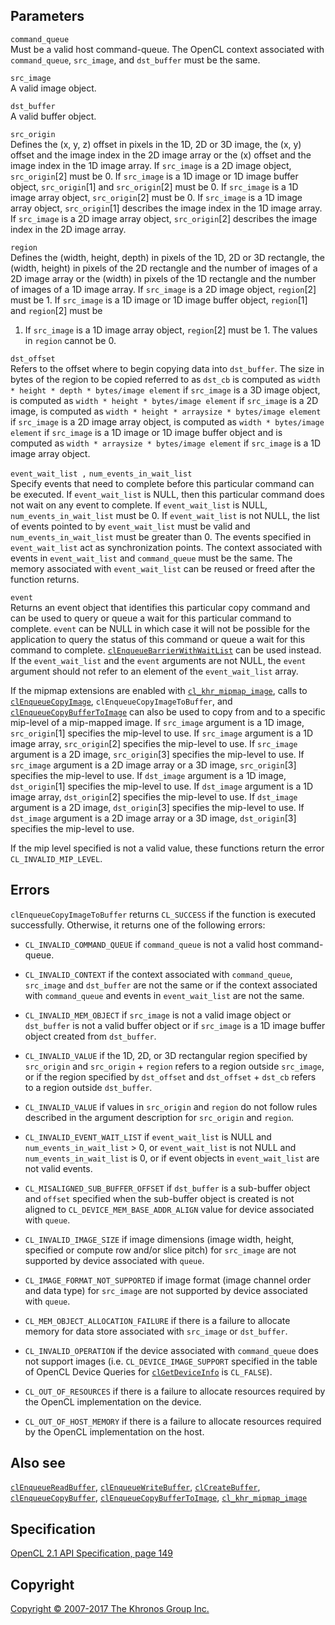 
## Parameters

`command_queue`  
Must be a valid host command-queue. The OpenCL context associated with
`command_queue`, `src_image`, and `dst_buffer` must be the same.

`src_image`  
A valid image object.

`dst_buffer`  
A valid buffer object.

`src_origin`  
Defines the (x, y, z) offset in pixels in the 1D, 2D or 3D image, the
(x, y) offset and the image index in the 2D image array or the (x)
offset and the image index in the 1D image array. If `src_image` is a 2D
image object, `src_origin`\[2\] must be 0. If `src_image` is a 1D image
or 1D image buffer object, `src_origin`\[1\] and `src_origin`\[2\] must
be 0. If `src_image` is a 1D image array object, `src_origin`\[2\] must
be 0. If `src_image` is a 1D image array object, `src_origin`\[1\]
describes the image index in the 1D image array. If `src_image` is a 2D
image array object, `src_origin`\[2\] describes the image index in the
2D image array.

`region`  
Defines the (width, height, depth) in pixels of the 1D, 2D or 3D
rectangle, the (width, height) in pixels of the 2D rectangle and the
number of images of a 2D image array or the (width) in pixels of the 1D
rectangle and the number of images of a 1D image array. If `src_image`
is a 2D image object, `region`\[2\] must be 1. If `src_image` is a 1D
image or 1D image buffer object, `region`\[1\] and `region`\[2\] must be
1. If `src_image` is a 1D image array object, `region`\[2\] must be 1.
The values in `region` cannot be 0.

`dst_offset`  
Refers to the offset where to begin copying data into `dst_buffer`. The
size in bytes of the region to be copied referred to as `dst_cb` is
computed as `width * height * depth * bytes/image element` if
`src_image` is a 3D image object, is computed as
`width * height * bytes/image element` if `src_image` is a 2D image, is
computed as `width * height * arraysize * bytes/image element` if
`src_image` is a 2D image array object, is computed as
`width * bytes/image element` if `src_image` is a 1D image or 1D image
buffer object and is computed as
`width * arraysize * bytes/image element` if `src_image` is a 1D image
array object.

`event_wait_list ,` `num_events_in_wait_list`  
Specify events that need to complete before this particular command can
be executed. If `event_wait_list` is NULL, then this particular command
does not wait on any event to complete. If `event_wait_list` is NULL,
`num_events_in_wait_list` must be 0. If `event_wait_list` is not NULL,
the list of events pointed to by `event_wait_list` must be valid and
`num_events_in_wait_list` must be greater than 0. The events specified
in `event_wait_list` act as synchronization points. The context
associated with events in `event_wait_list` and `command_queue` must be
the same. The memory associated with `event_wait_list` can be reused or
freed after the function returns.

`event`  
Returns an event object that identifies this particular copy command and
can be used to query or queue a wait for this particular command to
complete. `event` can be NULL in which case it will not be possible for
the application to query the status of this command or queue a wait for
this command to complete.
[`clEnqueueBarrierWithWaitList`](clEnqueueBarrierWithWaitList.html) can
be used instead. If the `event_wait_list` and the `event` arguments are
not NULL, the `event` argument should not refer to an element of the
`event_wait_list` array.

If the mipmap extensions are enabled with
[`cl_khr_mipmap_image`](cl_khr_mipmap_image.html), calls to
[`clEnqueueCopyImage`](clEnqueueCopyImage.html),
`clEnqueueCopyImageToBuffer`, and
[`clEnqueueCopyBufferToImage`](clEnqueueCopyBufferToImage.html) can also
be used to copy from and to a specific mip-level of a mip-mapped image.
If `src_image` argument is a 1D image, `src_origin`\[1\] specifies the
mip-level to use. If `src_image` argument is a 1D image array,
`src_origin`\[2\] specifies the mip-level to use. If `src_image`
argument is a 2D image, `src_origin`\[3\] specifies the mip-level to
use. If `src_image` argument is a 2D image array or a 3D image,
`src_origin`\[3\] specifies the mip-level to use. If `dst_image`
argument is a 1D image, `dst_origin`\[1\] specifies the mip-level to
use. If `dst_image` argument is a 1D image array, `dst_origin`\[2\]
specifies the mip-level to use. If `dst_image` argument is a 2D image,
`dst_origin`\[3\] specifies the mip-level to use. If `dst_image`
argument is a 2D image array or a 3D image, `dst_origin`\[3\] specifies
the mip-level to use.

If the mip level specified is not a valid value, these functions return
the error `CL_INVALID_MIP_LEVEL`.

## Errors

`clEnqueueCopyImageToBuffer` returns `CL_SUCCESS` if the function is
executed successfully. Otherwise, it returns one of the following
errors:

-   `CL_INVALID_COMMAND_QUEUE` if `command_queue` is not a valid host
    command-queue.

-   `CL_INVALID_CONTEXT` if the context associated with `command_queue`,
    `src_image` and `dst_buffer` are not the same or if the context
    associated with `command_queue` and events in `event_wait_list` are
    not the same.

-   `CL_INVALID_MEM_OBJECT` if `src_image` is not a valid image object
    or `dst_buffer` is not a valid buffer object or if `src_image` is a
    1D image buffer object created from `dst_buffer`.

-   `CL_INVALID_VALUE` if the 1D, 2D, or 3D rectangular region specified
    by `src_origin` and `src_origin` + `region` refers to a region
    outside `src_image`, or if the region specified by `dst_offset` and
    `dst_offset` + `dst_cb` refers to a region outside `dst_buffer`.

-   `CL_INVALID_VALUE` if values in `src_origin` and `region` do not
    follow rules described in the argument description for `src_origin`
    and `region`.

-   `CL_INVALID_EVENT_WAIT_LIST` if `event_wait_list` is NULL and
    `num_events_in_wait_list` > 0, or `event_wait_list` is not NULL and
    `num_events_in_wait_list` is 0, or if event objects in
    `event_wait_list` are not valid events.

-   `CL_MISALIGNED_SUB_BUFFER_OFFSET` if `dst_buffer` is a sub-buffer
    object and `offset` specified when the sub-buffer object is created
    is not aligned to `CL_DEVICE_MEM_BASE_ADDR_ALIGN` value for device
    associated with `queue`.

-   `CL_INVALID_IMAGE_SIZE` if image dimensions (image width, height,
    specified or compute row and/or slice pitch) for `src_image` are not
    supported by device associated with `queue`.

-   `CL_IMAGE_FORMAT_NOT_SUPPORTED` if image format (image channel order
    and data type) for `src_image` are not supported by device
    associated with `queue`.

-   `CL_MEM_OBJECT_ALLOCATION_FAILURE` if there is a failure to allocate
    memory for data store associated with `src_image` or `dst_buffer`.

-   `CL_INVALID_OPERATION` if the device associated with `command_queue`
    does not support images (i.e. `CL_DEVICE_IMAGE_SUPPORT` specified in
    the table of OpenCL Device Queries for
    [`clGetDeviceInfo`](clGetDeviceInfo.html) is `CL_FALSE`).

-   `CL_OUT_OF_RESOURCES` if there is a failure to allocate resources
    required by the OpenCL implementation on the device.

-   `CL_OUT_OF_HOST_MEMORY` if there is a failure to allocate resources
    required by the OpenCL implementation on the host.

## Also see

[`clEnqueueReadBuffer`](clEnqueueReadBuffer.html),
[`clEnqueueWriteBuffer`](clEnqueueWriteBuffer.html),
[`clCreateBuffer`](clCreateBuffer.html),
[`clEnqueueCopyBuffer`](clEnqueueCopyBuffer.html),
[`clEnqueueCopyBufferToImage`](clEnqueueCopyBufferToImage.html),
[`cl_khr_mipmap_image`](cl_khr_mipmap_image.html)

## Specification

[OpenCL 2.1 API Specification, page
149](https://www.khronos.org/registry/cl/specs/opencl-2.1.pdf#page=149)

## Copyright

[Copyright © 2007-2017 The Khronos Group Inc.](copyright.html)
